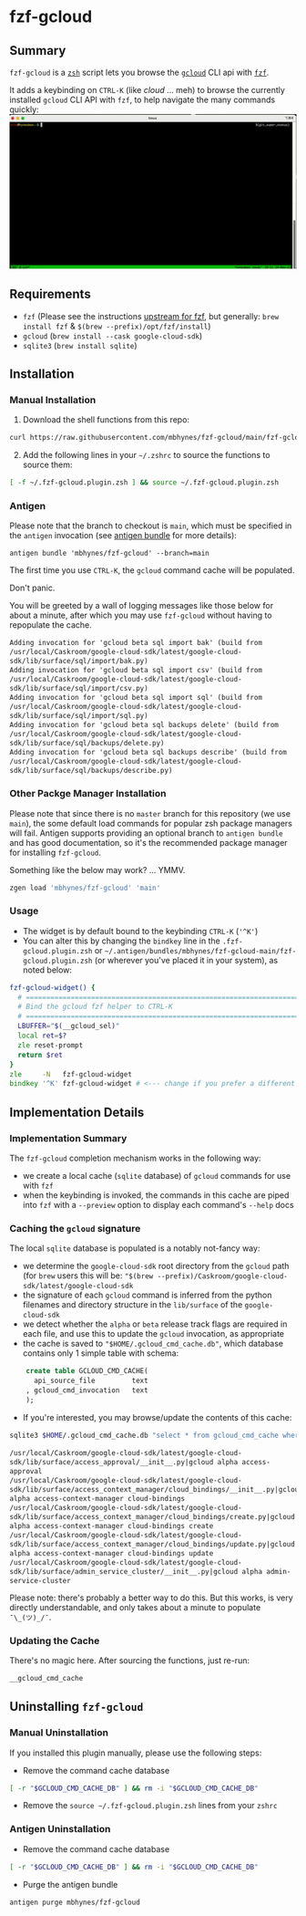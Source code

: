 # fzf-gcloud

## Summary
`fzf-gcloud` is a [`zsh`](https://en.wikipedia.org/wiki/Z_shell) script lets you browse the [`gcloud`](https://cloud.google.com/sdk/gcloud/) CLI api with [`fzf`](https://github.com/junegunn/fzf).

It adds a keybinding on `CTRL-K` (like *cloud* ... meh) to browse the currently installed `gcloud` CLI API with `fzf`, to help navigate the many commands quickly:
![Usage preview](usage_preview.gif)

## Requirements
- `fzf` (Please see the instructions [upstream for fzf](https://github.com/junegunn/fzf), but generally: `brew install fzf` & `$(brew --prefix)/opt/fzf/install`)
- `gcloud` (`brew install --cask google-cloud-sdk`)
- `sqlite3` (`brew install sqlite`)

## Installation

### Manual Installation
1. Download the shell functions from this repo:
```zsh
curl https://raw.githubusercontent.com/mbhynes/fzf-gcloud/main/fzf-gcloud.plugin.zsh > $HOME/.fzf-gcloud.plugin.zsh
```
2. Add the following lines in your `~/.zshrc` to source the functions to source them:
```zsh
[ -f ~/.fzf-gcloud.plugin.zsh ] && source ~/.fzf-gcloud.plugin.zsh
```
### Antigen
Please note that the branch to checkout is `main`, which must be specified in the `antigen` invocation (see [antigen bundle](https://github.com/zsh-users/antigen/wiki/Commands#antigen-bundle) for more details):
```
antigen bundle 'mbhynes/fzf-gcloud' --branch=main
```
The first time you use `CTRL-K`, the `gcloud` command cache will be populated. 

Don't panic. 

You will be greeted by a wall of logging messages like those below for about a minute, after which you may use `fzf-gcloud` without having to repopulate the cache.
```
Adding invocation for 'gcloud beta sql import bak' (build from /usr/local/Caskroom/google-cloud-sdk/latest/google-cloud-sdk/lib/surface/sql/import/bak.py)
Adding invocation for 'gcloud beta sql import csv' (build from /usr/local/Caskroom/google-cloud-sdk/latest/google-cloud-sdk/lib/surface/sql/import/csv.py)
Adding invocation for 'gcloud beta sql import sql' (build from /usr/local/Caskroom/google-cloud-sdk/latest/google-cloud-sdk/lib/surface/sql/import/sql.py)
Adding invocation for 'gcloud beta sql backups delete' (build from /usr/local/Caskroom/google-cloud-sdk/latest/google-cloud-sdk/lib/surface/sql/backups/delete.py)
Adding invocation for 'gcloud beta sql backups describe' (build from /usr/local/Caskroom/google-cloud-sdk/latest/google-cloud-sdk/lib/surface/sql/backups/describe.py)
```

### Other Packge Manager Installation
Please note that since there is no `master` branch for this repository (we use `main`), the some default load commands for popular zsh package managers will fail. Antigen supports providing an optional branch to `antigen bundle` and has good documentation, so it's the recommended package manager for installing `fzf-gcloud`.

Something like the below may work? ... YMMV.
```zsh
zgen load 'mbhynes/fzf-gcloud' 'main'
```

### Usage
- The widget is by default bound to the keybinding `CTRL-K` (`'^K'`)
- You can alter this by changing the `bindkey` line in the `.fzf-gcloud.plugin.zsh` or `~/.antigen/bundles/mbhynes/fzf-gcloud-main/fzf-gcloud.plugin.zsh` (or wherever you've placed it in your system), as noted below:

```zsh
fzf-gcloud-widget() {
  # ==========================================================================
  # Bind the gcloud fzf helper to CTRL-K
  # ==========================================================================
  LBUFFER="$(__gcloud_sel)"
  local ret=$?
  zle reset-prompt
  return $ret
}
zle     -N   fzf-gcloud-widget
bindkey '^K' fzf-gcloud-widget # <--- change if you prefer a different keybinding
```

## Implementation Details

### Implementation Summary
The `fzf-gcloud` completion mechanism works in the following way:
- we create a local cache (`sqlite` database) of `gcloud` commands for use with `fzf`
- when the keybinding is invoked, the commands in this cache are piped into `fzf` with a `--preview` option to display each command's `--help` docs

### Caching the `gcloud` signature
The local `sqlite` database is populated is a notably not-fancy way:
- we determine the `google-cloud-sdk` root directory from the `gcloud` path (for `brew` users this will be: `"$(brew --prefix)/Caskroom/google-cloud-sdk/latest/google-cloud-sdk`
- the signature of each `gcloud` command is inferred from the python filenames and directory structure in the `lib/surface` of the `google-cloud-sdk`
- we detect whether the `alpha` or `beta` release track flags are required in each file, and use this to update the `gcloud` invocation, as appropriate
- the cache is saved to `"$HOME/.gcloud_cmd_cache.db"`, which database contains only 1 simple table with schema:
```sql
    create table GCLOUD_CMD_CACHE(
      api_source_file         text
    , gcloud_cmd_invocation   text
    );
```
- If you're interested, you may browse/update the contents of this cache:
```bash
sqlite3 $HOME/.gcloud_cmd_cache.db "select * from gcloud_cmd_cache where gcloud_cmd_invocation like '%alpha%' order by api_source_file limit 5;"
```
```
/usr/local/Caskroom/google-cloud-sdk/latest/google-cloud-sdk/lib/surface/access_approval/__init__.py|gcloud alpha access-approval
/usr/local/Caskroom/google-cloud-sdk/latest/google-cloud-sdk/lib/surface/access_context_manager/cloud_bindings/__init__.py|gcloud alpha access-context-manager cloud-bindings
/usr/local/Caskroom/google-cloud-sdk/latest/google-cloud-sdk/lib/surface/access_context_manager/cloud_bindings/create.py|gcloud alpha access-context-manager cloud-bindings create
/usr/local/Caskroom/google-cloud-sdk/latest/google-cloud-sdk/lib/surface/access_context_manager/cloud_bindings/update.py|gcloud alpha access-context-manager cloud-bindings update
/usr/local/Caskroom/google-cloud-sdk/latest/google-cloud-sdk/lib/surface/admin_service_cluster/__init__.py|gcloud alpha admin-service-cluster
```

Please note: there's probably a better way to do this. But this works, is very directly understandable, and only takes about a minute to populate `¯\_(ツ)_/¯`.

### Updating the Cache
There's no magic here. After sourcing the functions, just re-run:
```zsh
__gcloud_cmd_cache
```

## Uninstalling `fzf-gcloud`

### Manual Uninstallation
If you installed this plugin manually, please use the following steps:
- Remove the command cache database
```bash
[ -r "$GCLOUD_CMD_CACHE_DB" ] && rm -i "$GCLOUD_CMD_CACHE_DB"
```
- Remove the `source ~/.fzf-gcloud.plugin.zsh` lines from your `zshrc`

### Antigen Uninstallation
- Remove the command cache database
```bash
[ -r "$GCLOUD_CMD_CACHE_DB" ] && rm -i "$GCLOUD_CMD_CACHE_DB"
```
- Purge the antigen bundle
```zsh
antigen purge mbhynes/fzf-gcloud
```

